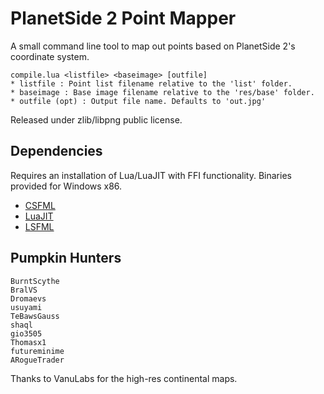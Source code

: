 PlanetSide 2 Point Mapper
=========================

A small command line tool to map out points based on PlanetSide 2's coordinate system.
```
compile.lua <listfile> <baseimage> [outfile]
* listfile : Point list filename relative to the 'list' folder.
* baseimage : Base image filename relative to the 'res/base' folder.
* outfile (opt) : Output file name. Defaults to 'out.jpg'
```
Released under zlib/libpng public license.


Dependencies
------------

Requires an installation of Lua/LuaJIT with FFI functionality. Binaries provided for Windows x86.

* [CSFML](http://www.sfml-dev.org/)
* [LuaJIT](http://luajit.org/)
* [LSFML](https://github.com/ief015/LSFML)


Pumpkin Hunters
---------------
```
BurntScythe
BralVS
Dromaevs
usuyami
TeBawsGauss
shaql
gio3505
Thomasx1
futureminime
ARogueTrader
```

Thanks to VanuLabs for the high-res continental maps.
